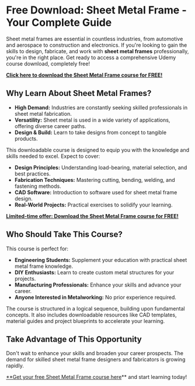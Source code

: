 # Free Download: Sheet Metal Frame - Your Complete Guide

Sheet metal frames are essential in countless industries, from automotive and aerospace to construction and electronics. If you're looking to gain the skills to design, fabricate, and work with **sheet metal frames** professionally, you're in the right place. Get ready to access a comprehensive Udemy course download, completely free!

[**Click here to download the Sheet Metal Frame course for FREE!**](https://udemywork.com/sheet-metal-frame)

## Why Learn About Sheet Metal Frames?

*   **High Demand:** Industries are constantly seeking skilled professionals in sheet metal fabrication.
*   **Versatility:** Sheet metal is used in a wide variety of applications, offering diverse career paths.
*   **Design & Build:** Learn to take designs from concept to tangible products.

This downloadable course is designed to equip you with the knowledge and skills needed to excel. Expect to cover:

*   **Design Principles:** Understanding load-bearing, material selection, and best practices.
*   **Fabrication Techniques:** Mastering cutting, bending, welding, and fastening methods.
*   **CAD Software:** Introduction to software used for sheet metal frame design.
*   **Real-World Projects:** Practical exercises to solidify your learning.

[**Limited-time offer: Download the Sheet Metal Frame course for FREE!**](https://udemywork.com/sheet-metal-frame)

## Who Should Take This Course?

This course is perfect for:

*   **Engineering Students:** Supplement your education with practical sheet metal frame knowledge.
*   **DIY Enthusiasts:** Learn to create custom metal structures for your projects.
*   **Manufacturing Professionals:** Enhance your skills and advance your career.
*   **Anyone Interested in Metalworking:** No prior experience required.

The course is structured in a logical sequence, building upon fundamental concepts. It also includes downloadable resources like CAD templates, material guides and project blueprints to accelerate your learning.

## Take Advantage of This Opportunity

Don't wait to enhance your skills and broaden your career prospects. The demand for skilled sheet metal frame designers and fabricators is growing rapidly.

[**Get your free Sheet Metal Frame course here](https://udemywork.com/sheet-metal-frame)** and start learning today!
